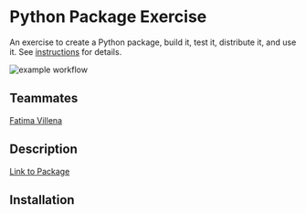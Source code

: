 # Python Package Exercise

An exercise to create a Python package, build it, test it, distribute it, and use it. See [instructions](./instructions.md) for details.

![example workflow](https://github.com/software-students-fall2024/3-python-package-three/actions/workflows/event-logger.yml/badge.svg)

## Teammates
[Fatima Villena](https://github.com/favils)

## Description
[Link to Package](link.com)

## Installation

